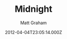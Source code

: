 ---
title: Midnight
github: https://github.com/mattgraham/midnight
demo: https://madebygraham.com/midnight/
author: Matt Graham
ssg:
  - Jekyll
cms:
  - No Cms
date: 2012-04-04T23:05:14.000Z
description: 'GitHub Pages Theme: Midnight'
stale: true
draft: true
---